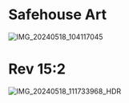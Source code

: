 # Safehouse Art
![IMG_20240518_104117045](https://github.com/TAGIsNoGame/TAG/assets/159488374/80688e9f-b58d-4d06-8a88-c4541cfa3c6c)

# Rev 15:2 
![IMG_20240518_111733968_HDR](https://github.com/TAGIsNoGame/TAG/assets/159488374/7190b844-83ba-4971-ab90-091ea8d2fe03)
